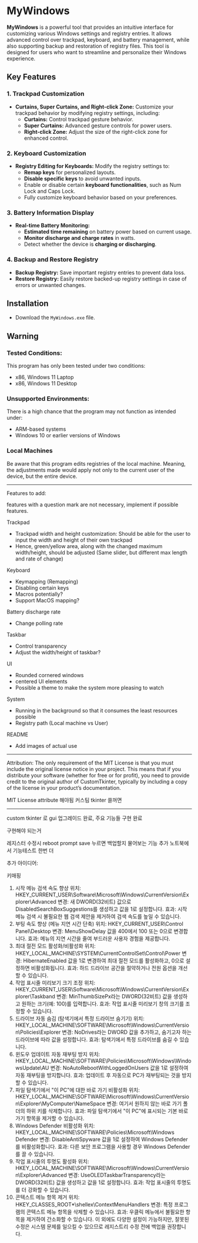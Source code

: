 # MyWindows

**MyWindows** is a powerful tool that provides an intuitive interface for customizing various Windows settings and registry entries. It allows advanced control over trackpad, keyboard, and battery management, while also supporting backup and restoration of registry files. This tool is designed for users who want to streamline and personalize their Windows experience.

## Key Features

### 1. Trackpad Customization
- **Curtains, Super Curtains, and Right-click Zone:** Customize your trackpad behavior by modifying registry settings, including:
  - **Curtains:** Control trackpad gesture behavior.
  - **Super Curtains:** Advanced gesture controls for power users.
  - **Right-click Zone:** Adjust the size of the right-click zone for enhanced control.

### 2. Keyboard Customization
- **Registry Editing for Keyboards:** Modify the registry settings to:
  - **Remap keys** for personalized layouts.
  - **Disable specific keys** to avoid unwanted inputs.
  - Enable or disable certain **keyboard functionalities**, such as Num Lock and Caps Lock.
  - Fully customize keyboard behavior based on your preferences.

### 3. Battery Information Display
- **Real-time Battery Monitoring:**
  - **Estimated time remaining** on battery power based on current usage.
  - **Monitor discharge and charge rates** in watts.
  - Detect whether the device is **charging or discharging**.

### 4. Backup and Restore Registry
- **Backup Registry:** Save important registry entries to prevent data loss.
- **Restore Registry:** Easily restore backed-up registry settings in case of errors or unwanted changes.

## Installation
- Download the `MyWindows.exe` file.

## Warning

### Tested Conditions:
This program has only been tested under two conditions:
- x86, Windows 11 Laptop
- x86, Windows 11 Desktop

### Unsupported Environments:
There is a high chance that the program may not function as intended under:
- ARM-based systems
- Windows 10 or earlier versions of Windows

### Local Machines
Be aware that this program edits registries of the local machine. Meaning, the adjustments made would apply not only to the current user of the device, but the entire device.

____________________________________________________________________________________

Features to add:

features with a question mark are not necessary, implement if possible features.

Trackpad
- Trackpad width and height customization: Should be able for the user to input the width and height of their own trackpad
- Hence, green/yellow area, along with the changed maximum width/height, should be adjusted (Same slider, but different max length and rate of change)

Keyboard
- Keymapping (Remapping)
- Disabling certain keys
- Macros potentially?
- Support MacOS mapping?

Battery discharge rate
- Change polling rate

Taskbar
- Control transparency
- Adjust the width/height of taskbar?

UI
- Rounded cornered windows
- centered UI elements
- Possible a theme to make the system more pleasing to watch

System
- Running in the background so that it consumes the least resources possible
- Registry path (Local machine vs User)

README
- Add images of actual use
_______________



Attribution: The only requirement of the MIT License is that you must include the original license notice in your project. This means that if you distribute your software (whether for free or for profit), you need to provide credit to the original author of CustomTkinter, typically by including a copy of the license in your product’s documentation.


MIT License attribute 해야됨 커스팀 tkinter 쓸꺼면
______________

custom tkinter 로 gui 업그레이드 완료, 주요 기능들 구현 완료

구현해야 되는거

레지스터 수정시 reboot prompt
save 누르면 백업할지 물어보는 기능 추가
노트북에서 기능테스트 한번 더

추가 아이디어:

키매핑

1. 시작 메뉴 검색 속도 향상
위치: HKEY_CURRENT_USER\Software\Microsoft\Windows\CurrentVersion\Explorer\Advanced
변경: 새 DWORD(32비트) 값으로 DisabledSearchBoxSuggestions를 생성하고 값을 1로 설정합니다.
효과: 시작 메뉴 검색 시 불필요한 웹 검색 제안을 제거하여 검색 속도를 높일 수 있습니다.
2. 부팅 속도 향상 (메뉴 지연 시간 단축)
위치: HKEY_CURRENT_USER\Control Panel\Desktop
변경: MenuShowDelay 값을 400에서 100 또는 0으로 변경합니다.
효과: 메뉴의 지연 시간을 줄여 부드러운 사용자 경험을 제공합니다.
3. 최대 절전 모드 활성화/비활성화
위치: HKEY_LOCAL_MACHINE\SYSTEM\CurrentControlSet\Control\Power
변경: HibernateEnabled 값을 1로 변경하여 최대 절전 모드를 활성화하고, 0으로 설정하면 비활성화됩니다.
효과: 하드 드라이브 공간을 절약하거나 전원 옵션을 개선할 수 있습니다.
4. 작업 표시줄 미리보기 크기 조정
위치: HKEY_CURRENT_USER\Software\Microsoft\Windows\CurrentVersion\Explorer\Taskband
변경: MinThumbSizePx라는 DWORD(32비트) 값을 생성하고 원하는 크기(예: 100)를 입력합니다.
효과: 작업 표시줄 미리보기 창의 크기를 조정할 수 있습니다.
5. 드라이브 자동 숨김 (탐색기에서 특정 드라이브 숨기기)
위치: HKEY_LOCAL_MACHINE\SOFTWARE\Microsoft\Windows\CurrentVersion\Policies\Explorer
변경: NoDrives라는 DWORD 값을 추가하고, 숨기고자 하는 드라이브에 따라 값을 설정합니다.
효과: 탐색기에서 특정 드라이브를 숨길 수 있습니다.
6. 윈도우 업데이트 자동 재부팅 방지
위치: HKEY_LOCAL_MACHINE\SOFTWARE\Policies\Microsoft\Windows\WindowsUpdate\AU
변경: NoAutoRebootWithLoggedOnUsers 값을 1로 설정하여 자동 재부팅을 방지합니다.
효과: 업데이트 후 자동으로 PC가 재부팅되는 것을 방지할 수 있습니다.
7. 파일 탐색기에서 "이 PC"에 대한 바로 가기 비활성화
위치: HKEY_LOCAL_MACHINE\SOFTWARE\Microsoft\Windows\CurrentVersion\Explorer\MyComputer\NameSpace
변경: 여기서 원하지 않는 바로 가기 폴더의 하위 키를 삭제합니다.
효과: 파일 탐색기에서 "이 PC"에 표시되는 기본 바로 가기 항목을 제거할 수 있습니다.
8. Windows Defender 비활성화
위치: HKEY_LOCAL_MACHINE\SOFTWARE\Policies\Microsoft\Windows Defender
변경: DisableAntiSpyware 값을 1로 설정하여 Windows Defender를 비활성화합니다.
효과: 다른 보안 프로그램을 사용할 경우 Windows Defender를 끌 수 있습니다.
9. 작업 표시줄의 투명도 활성화
위치: HKEY_LOCAL_MACHINE\SOFTWARE\Microsoft\Windows\CurrentVersion\Explorer\Advanced
변경: UseOLEDTaskbarTransparency라는 DWORD(32비트) 값을 생성하고 값을 1로 설정합니다.
효과: 작업 표시줄의 투명도를 더 강화할 수 있습니다.
10. 콘텍스트 메뉴 항목 제거
위치: HKEY_CLASSES_ROOT\*\shellex\ContextMenuHandlers
변경: 특정 프로그램의 콘텍스트 메뉴 항목을 삭제할 수 있습니다.
효과: 우클릭 메뉴에서 불필요한 항목을 제거하여 간소화할 수 있습니다.
이 외에도 다양한 설정이 가능하지만, 잘못된 수정은 시스템 문제를 일으킬 수 있으므로 레지스트리 수정 전에 백업을 권장합니다.